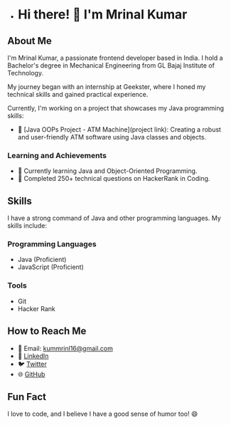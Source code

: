 - # Hi there! 👋 I'm Mrinal Kumar

## About Me
I'm Mrinal Kumar, a passionate frontend developer based in India. I hold a Bachelor's degree in Mechanical Engineering from GL Bajaj Institute of Technology.

My journey began with an internship at Geekster, where I honed my technical skills and gained practical experience.

Currently, I'm working on a project that showcases my Java programming skills:

- 🔭 [Java OOPs Project - ATM Machine](project link): Creating a robust and user-friendly ATM software using Java classes and objects.

### Learning and Achievements
- 🌱 Currently learning Java and Object-Oriented Programming.
- 🚀 Completed 250+ technical questions on HackerRank in Coding.

## Skills
I have a strong command of Java and other programming languages. My skills include:

### Programming Languages
- Java (Proficient)
- JavaScript (Proficient)



### Tools
- Git
- Hacker Rank

## How to Reach Me
- 📧 Email: [kummrinl16@gmail.com](mailto:kummrinl16@gmail.com)
- 💼 [LinkedIn](https://www.linkedin.com/in/mrinal-kumar-089849259)
- 🐦 [Twitter](https://twitter.com/mrinalkuma31194)
- 🌐 [GitHub](https://github.com/mrinakumar)

## Fun Fact
I love to code, and I believe I have a good sense of humor too! 😄
